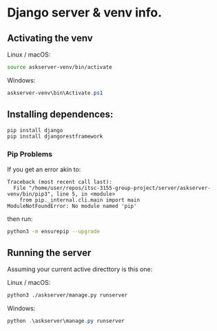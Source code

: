 # Django server & venv info.

## Activating the venv

Linux / macOS:

```bash
source askserver-venv/bin/activate
```

Windows:

```powershell
askserver-venv\bin\Activate.ps1
```

## Installing dependences:

```bash
pip install django
pip install djangorestframework
```

### Pip Problems

If you get an error akin to:

```
Traceback (most recent call last):
  File "/home/user/repos/itsc-3155-group-project/server/askserver-venv/bin/pip3", line 5, in <module>
    from pip._internal.cli.main import main
ModuleNotFoundError: No module named 'pip'
```

then run:

```bash
python3 -m ensurepip --upgrade
```

## Running the server

Assuming your current active directtory is this one:

Linux / macOS:

```bash
python3 ./askserver/manage.py runserver
```

Windows:

```powershell
python .\askserver\manage.py runserver
```